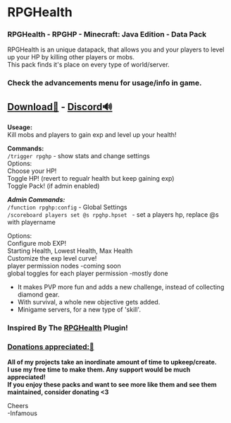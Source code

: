 # RPGHealth  
### RPGHealth - RPGHP - Minecraft: Java Edition - Data Pack   
RPGHealth is an unique datapack, that allows you and your players to level up your HP by killing other players or mobs.   
This pack finds it's place on every type of world/server.     

### Check the advancements menu for usage/info in game.    

## [Download🔗](https://github.com/InfamousMusicify//RPGHealth/blob/master/Downloads.md) - [Discord🔊](https://discord.gg/T5XhN4tXgW)           

**Useage:**     
Kill mobs and players to gain exp and level up your health!   

**Commands:**   
``/trigger rpghp`` - show stats and change settings   
Options:     
Choose your HP!     
Toggle HP! (revert to regualr health but keep gaining exp)  
Toggle Pack! (if admin enabled)  

_**Admin Commands:**_    
``/function rpghp:config`` - Global Settings   
``/scoreboard players set @s rpghp.hpset `` - set a players hp, replace @s with playername  

Options:      
Configure mob EXP!   
Starting Health, Lowest Health, Max Health   
Customize the exp level curve!   
player permission nodes  -coming soon   
global toggles for each player permission  -mostly done   

* It makes PVP more fun and adds a new challenge, instead of collecting diamond gear.
* With survival, a whole new objective gets added.
* Minigame servers, for a new type of 'skill'.

### Inspired By The [RPGHealth](https://dev.bukkit.org/projects/rpghealth) Plugin!    

### [Donations appreciated:🔗](https://www.patreon.com/InfamousMusicify)   
__All of my projects take an inordinate amount of time to upkeep/create.  
I use my free time to make them. Any support would be much appreciated!  
If you enjoy these packs and want to see more like them and see them maintained, consider donating <3__     


Cheers   
-Infamous 

